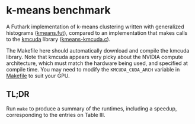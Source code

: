 # k-means benchmark

A Futhark implementation of k-means clustering written with
generalized histograms ([kmeans.fut](kmeans.fut)), compared to an
implementation that makes calls to the
[kmcuda](https://github.com/src-d/kmcuda) library
([kmeans-kmcuda.c](kmeans-kmcuda.c)).

The Makefile here should automatically download and compile the kmcuda
library.  Note that kmcuda appears very picky about the NVIDIA compute
architecture, which must match the hardware being used, and specified
at compile time.  You may need to modify the `KMCUDA_CUDA_ARCH`
variable in [Makefile](Makefile) to suit your GPU.

## TL;DR

Run `make` to produce a summary of the runtimes, including a speedup,
corresponding to the entries on Table III.
